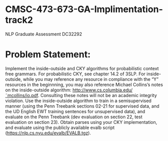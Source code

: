 # CMSC-473-673-GA-Implimentation-track2
NLP Graduate Assessment  DC32292


# Problem Statement: 
Implement the inside-outside and CKY algorithms for probabilistic context free grammars. For
probabilistic CKY, see chapter 14.2 of 3SLP. For inside-outside, while you may reference any resource in
compliance with the “Y” resources in the beginnning, you may also reference Michael Collins’s notes on
the inside-outside algorithm: http://www.cs.columbia.edu/˜mcollins/io.pdf. Consulting
these notes will not be an academic integrity violation. Use the inside-outside algorithm to train in a semisupervised manner (using the Penn Treebank sections 02-21 for supervised data, and the UD English EWT
training sentences for unsupervised data), and evaluate on the Penn Treebank (dev evaluation on section
22, test evaluation on section 23). Obtain parses using your CKY implementation, and evaluate using the
publicly available evalb script (https://nlp.cs.nyu.edu/evalb/EVALB.tgz).
